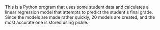This is a Python program that uses some student data and calculates a linear regression model that 
attempts to predict the student's final grade. Since the models are made rather quickly, 20 models
are created, and the most accurate one is stored using pickle.
